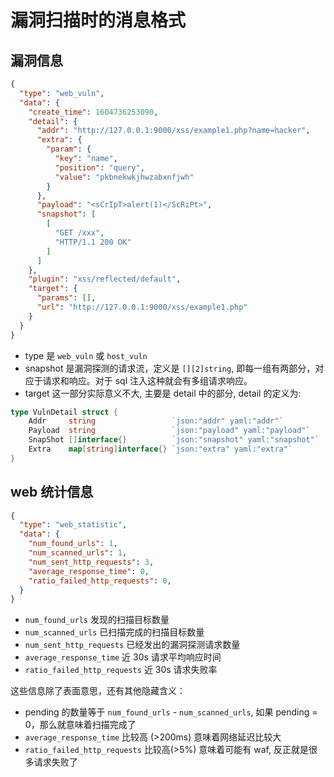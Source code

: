 # 漏洞扫描时的消息格式

## 漏洞信息

```json
{
  "type": "web_vuln",
  "data": {
    "create_time": 1604736253090,
    "detail": {
      "addr": "http://127.0.0.1:9000/xss/example1.php?name=hacker",
      "extra": {
        "param": {
          "key": "name",
          "position": "query",
          "value": "pkbnekwkjhwzabxnfjwh"
        }
      },
      "payload": "<sCrIpT>alert(1)</ScRiPt>",
      "snapshot": [
        [
          "GET /xxx",
          "HTTP/1.1 200 OK"
        ]
      ]
    },
    "plugin": "xss/reflected/default",
    "target": {
      "params": [],
      "url": "http://127.0.0.1:9000/xss/example1.php"
    }
  }
}
```

+ type 是 `web_vuln` 或 `host_vuln`
+ snapshot 是漏洞探测的请求流，定义是 `[][2]string`, 即每一组有两部分，对应于请求和响应。对于 sql 注入这种就会有多组请求响应。
+ target 这一部分实际意义不大, 主要是 detail 中的部分, detail 的定义为:

```go
type VulnDetail struct {
	Addr     string                 `json:"addr" yaml:"addr"`
	Payload  string                 `json:"payload" yaml:"payload"`
	SnapShot []interface{}          `json:"snapshot" yaml:"snapshot"`
	Extra    map[string]interface{} `json:"extra" yaml:"extra"`
}
```

## web 统计信息

```json
{
  "type": "web_statistic",
  "data": {
    "num_found_urls": 1,
    "num_scanned_urls": 1,
    "num_sent_http_requests": 3,
    "average_response_time": 0,
    "ratio_failed_http_requests": 0,
  }
}
```
+ `num_found_urls` 发现的扫描目标数量
+ `num_scanned_urls` 已扫描完成的扫描目标数量
+ `num_sent_http_requests` 已经发出的漏洞探测请求数量
+ `average_response_time` 近 30s 请求平均响应时间
+ `ratio_failed_http_requests` 近 30s 请求失败率

这些信息除了表面意思，还有其他隐藏含义：

+ pending 的数量等于 `num_found_urls` - `num_scanned_urls`, 如果 pending = 0，那么就意味着扫描完成了
+ `average_response_time` 比较高 (>200ms) 意味着网络延迟比较大
+ `ratio_failed_http_requests` 比较高(>5%) 意味着可能有 waf, 反正就是很多请求失败了